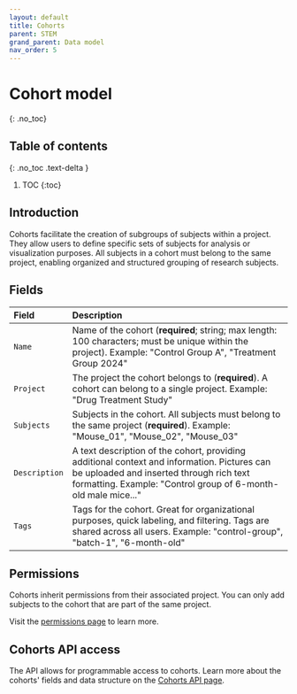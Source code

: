 ```yaml
---
layout: default
title: Cohorts
parent: STEM
grand_parent: Data model
nav_order: 5
---
```


# Cohort model
{: .no_toc}

## Table of contents
{: .no_toc .text-delta }

1. TOC
{:toc}

## Introduction

Cohorts facilitate the creation of subgroups of subjects within a project. They allow users to define specific sets of subjects for analysis or visualization purposes. All subjects in a cohort must belong to the same project, enabling organized and structured grouping of research subjects.

## Fields

| Field | Description |
|:------|:------------|
| `Name` | Name of the cohort (**required**; string; max length: 100 characters; must be unique within the project). Example: "Control Group A", "Treatment Group 2024" |
| `Project` | The project the cohort belongs to (**required**). A cohort can belong to a single project. Example: "Drug Treatment Study" |
| `Subjects` | Subjects in the cohort. All subjects must belong to the same project (**required**). Example: "Mouse_01", "Mouse_02", "Mouse_03" |
| `Description` | A text description of the cohort, providing additional context and information. Pictures can be uploaded and inserted through rich text formatting. Example: "Control group of 6-month-old male mice..." |
| `Tags` | Tags for the cohort. Great for organizational purposes, quick labeling, and filtering. Tags are shared across all users. Example: "control-group", "batch-1", "6-month-old" |

## Permissions

Cohorts inherit permissions from their associated project. You can only add subjects to the cohort that are part of the same project.

Visit the [permissions page]({{"datamodel/permissions/"|absolute_url}}) to learn more. 

## Cohorts API access

The API allows for programmable access to cohorts. Learn more about the cohorts' fields and data structure on the [Cohorts API page]({{"api/stem/cohort/"|absolute_url}}).